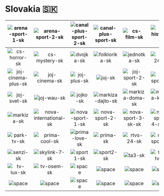 # Slovakia 🇸🇰

| ![arena-sport-1-sk] | ![arena-sport-2-sk] | ![canal-plus-sport-2-sk] | ![canal-plus-sport-sk] | ![cs-film-sk] | ![cs-history-sk] |
|:---:|:---:|:---:|:---:|:---:|:---:|
| ![cs-horror-sk] | ![cs-mystery-sk] | ![dvojka-sk] | ![folklorika-sk] | ![jednotka-sk] | ![joj-24-sk] |
| ![joj-cinema-plus-sk] | ![joj-cinema-sk] | ![joj-plus-sk] | ![joj-sk] | ![joj-sport-2-sk] | ![joj-sport-sk] |
| ![joj-svet-sk] | ![joj-wau-sk] | ![jojko-sk] | ![markiza-dajto-sk] | ![markiza-doma-sk] | ![markiza-krimi-sk] |
| ![markiza-sk] | ![nova-international-sk] | ![nova-sport-1-sk] | ![nova-sport-2-sk] | ![nova-sport-3-sk-sk] | ![nova-sport-4-sk-sk] |
| ![park-tv-sk] | ![prima-cool-sk] | ![prima-love-sk] | ![prima-sk] | ![rtvs-24-sk] | ![rtvs-sport-sk] |
| ![senzi-sk] | ![skylink-7-sk] | ![sport1-sk] | ![sport2-sk] | ![ta3-sk] | ![tuki-tv-sk] |
| ![tv-lux-sk] | ![tv-osem-sk] | ![space] | ![space] | ![space] | ![space] |
| ![space]| ![space]| ![space]| ![space]| ![space]| ![space]|


[arena-sport-1-sk]:arena-sport-1-sk.png
[arena-sport-2-sk]:arena-sport-2-sk.png
[canal-plus-sport-2-sk]:canal-plus-sport-2-sk.png
[canal-plus-sport-sk]:canal-plus-sport-sk.png
[cs-film-sk]:cs-film-sk.png
[cs-history-sk]:cs-history-sk.png
[cs-horror-sk]:cs-horror-sk.png
[cs-mystery-sk]:cs-mystery-sk.png
[dvojka-sk]:dvojka-sk.png
[folklorika-sk]:folklorika-sk.png
[jednotka-sk]:jednotka-sk.png
[joj-24-sk]:joj-24-sk.png
[joj-cinema-plus-sk]:joj-cinema-plus-sk.png
[joj-cinema-sk]:joj-cinema-sk.png
[joj-plus-sk]:joj-plus-sk.png
[joj-sk]:joj-sk.png
[joj-sport-2-sk]:joj-sport-2-sk.png
[joj-sport-sk]:joj-sport-sk.png
[joj-svet-sk]:joj-svet-sk.png
[joj-wau-sk]:joj-wau-sk.png
[jojko-sk]:jojko-sk.png
[markiza-dajto-sk]:markiza-dajto-sk.png
[markiza-doma-sk]:markiza-doma-sk.png
[markiza-krimi-sk]:markiza-krimi-sk.png
[markiza-sk]:markiza-sk.png
[nova-international-sk]:nova-international-sk.png
[nova-sport-1-sk]:nova-sport-1-sk.png
[nova-sport-2-sk]:nova-sport-2-sk.png
[nova-sport-3-sk-sk]:nova-sport-3-sk-sk.png
[nova-sport-4-sk-sk]:nova-sport-4-sk-sk.png
[park-tv-sk]:park-tv-sk.png
[prima-cool-sk]:prima-cool-sk.png
[prima-love-sk]:prima-love-sk.png
[prima-sk]:prima-sk.png
[rtvs-24-sk]:rtvs-24-sk.png
[rtvs-sport-sk]:rtvs-sport-sk.png
[senzi-sk]:senzi-sk.png
[skylink-7-sk]:skylink-7-sk.png
[sport1-sk]:sport1-sk.png
[sport2-sk]:sport2-sk.png
[ta3-sk]:ta3-sk.png
[tuki-tv-sk]:tuki-tv-sk.png
[tv-lux-sk]:tv-lux-sk.png
[tv-osem-sk]:tv-osem-sk.png

[space]:../../misc/space-1500.png

